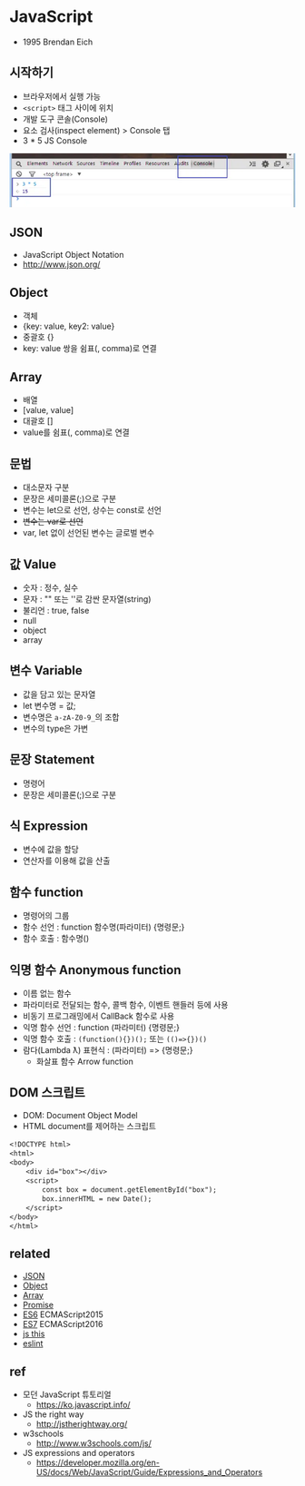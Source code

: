 # JavaScript

* 1995 Brendan Eich

## 시작하기
* 브라우저에서 실행 가능
* `<script>` 태그 사이에 위치
* 개발 도구 콘솔(Console)
* 요소 검사(inspect element) > Console 탭
* 3 * 5 JS Console

<img src="images/js01-console.webp" alt="JS Console">

## JSON
* JavaScript Object Notation
* http://www.json.org/

## Object
* 객체
* {key: value, key2: value}
* 중괄호 {}
* key: value 쌍을 쉼표(, comma)로 연결

## Array
* 배열
* [value, value]
* 대괄호 []
* value를 쉼표(, comma)로 연결

## 문법
* 대소문자 구분
* 문장은 세미콜론(;)으로 구분
* 변수는 let으로 선언, 상수는 const로 선언
* ~~변수는 var로 선언~~
* var, let 없이 선언된 변수는 글로벌 변수

## 값 Value
* 숫자 : 정수, 실수
* 문자 : "" 또는 ''로 감싼 문자열(string)
* 불리언 : true, false
* null
* object
* array

## 변수 Variable
* 값을 담고 있는 문자열
* let 변수명 = 값;
* 변수명은 `a-zA-Z0-9_`의 조합
* 변수의 type은 가변

## 문장 Statement
* 명령어
* 문장은 세미콜론(;)으로 구분

## 식 Expression
* 변수에 값을 할당
* 연산자를 이용해 값을 산출

## 함수 function
* 명령어의 그룹
* 함수 선언 : function 함수명(파라미터) {명령문;}
* 함수 호출 : 함수명()

## 익명 함수 Anonymous function
* 이름 없는 함수
* 파라미터로 전달되는 함수, 콜백 함수, 이벤트 핸들러 등에 사용
* 비동기 프로그래밍에서 CallBack 함수로 사용
* 익명 함수 선언 : function (파라미터) {명령문;}
* 익명 함수 호출 : `(function(){})();` 또는 `(()=>{})()`
* 람다(Lambda ƛ) 표현식 : (파라미터) => {명령문;}
  * 화살표 함수 Arrow function

## DOM 스크립트
* DOM: Document Object Model
* HTML document를 제어하는 스크립트

```
<!DOCTYPE html>
<html>
<body>
    <div id="box"></div>
    <script>
        const box = document.getElementById("box");
        box.innerHTML = new Date();
    </script>
</body>
</html>
```

## related
* [JSON](/mib/js/json)
* [Object](/mib/js/object)
* [Array](/mib/js/array)
* [Promise](/mib/js/promise)
* [ES6](/mib/js/es6) ECMAScript2015
* [ES7](/mib/js/es7) ECMAScript2016
* [js this](/mib/js/this)
* [eslint](/mib/js/eslint)

## ref
* 모던 JavaScript 튜토리얼
  * https://ko.javascript.info/
* JS the right way
  * http://jstherightway.org/
* w3schools
  * http://www.w3schools.com/js/
* JS expressions and operators
  * https://developer.mozilla.org/en-US/docs/Web/JavaScript/Guide/Expressions_and_Operators
